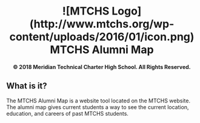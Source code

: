 <h1 align="center">
![MTCHS Logo](http://www.mtchs.org/wp-content/uploads/2016/01/icon.png)
MTCHS Alumni Map<br>
<h4 align="center">
© 2018 Meridian Technical Charter High School. All Rights Reserved.
</h4>
</h1>


## What is it?
The MTCHS Alumni Map is a website tool located on the MTCHS website. The alumni map gives current students a way to see the current location, education, and careers of past MTCHS students.
